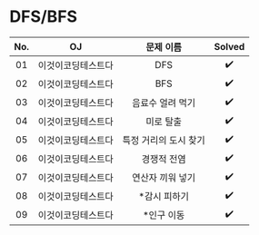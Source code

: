 # DFS/BFS


|          No.          |        OJ        |        문제 이름         |        Solved         |
| :-----: |  :--------: |:---------------------: | :-----: |
| 01 | 이것이코딩테스트다 | DFS | ✔️ |
| 02 | 이것이코딩테스트다 | BFS | ✔️ |
| 03 | 이것이코딩테스트다 | 음료수 얼려 먹기 | ✔️ |
| 04 | 이것이코딩테스트다 | 미로 탈출 | ✔️ |
| 05 | 이것이코딩테스트다 | 특정 거리의 도시 찾기 | ✔️ |
| 06 | 이것이코딩테스트다 | 경쟁적 전염 | ✔️ |
| 07 | 이것이코딩테스트다 | 연산자 끼워 넣기 | ✔️ |
| 08 | 이것이코딩테스트다 | *감시 피하기 | ✔️ |
| 09 | 이것이코딩테스트다 | *인구 이동 | ✔️ |